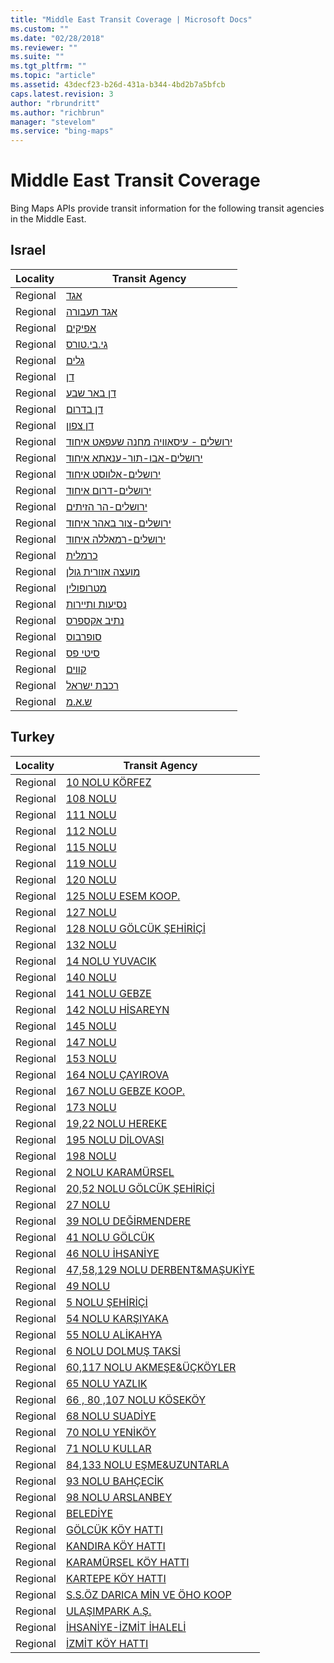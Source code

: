 ```yaml
---
title: "Middle East Transit Coverage | Microsoft Docs"
ms.custom: ""
ms.date: "02/28/2018"
ms.reviewer: ""
ms.suite: ""
ms.tgt_pltfrm: ""
ms.topic: "article"
ms.assetid: 43decf23-b26d-431a-b344-4bd2b7a5bfcb
caps.latest.revision: 3
author: "rbrundritt"
ms.author: "richbrun"
manager: "stevelom"
ms.service: "bing-maps"
---
```

# Middle East Transit Coverage

Bing Maps APIs provide transit information for the following transit agencies in the Middle East.

## Israel
|Locality|Transit Agency|
|:--------------------|--------------|
|Regional|[אגד](http://www.egged.co.il) 
|Regional|[אגד תעבורה](http://www.egged-taavura.co.il) 
|Regional|[אפיקים](http://www.afikim-t.co.il/) 
|Regional|[גי.בי.טורס](http://www.gb-tours.com) 
|Regional|[גלים](http://www.galeem.co.il/) 
|Regional|[דן](http://www.dan.co.il) 
|Regional|[דן באר שבע](http://www.danbr7.co.il/) 
|Regional|[דן בדרום](http://www.danbadarom.co.il/) 
|Regional|[דן צפון](http://www.haifahaifa.co.il/archives/5622) 
|Regional|[ירושלים - עיסאוויה מחנה שעפאט איחוד](http://www.callkav.gov.il/) 
|Regional|[ירושלים-אבו-תור-ענאתא איחוד](http://www.callkav.gov.il/) 
|Regional|[ירושלים-אלווסט איחוד](http://www.callkav.gov.il/) 
|Regional|[ירושלים-דרום איחוד](http://www.callkav.gov.il/) 
|Regional|[ירושלים-הר הזיתים](http://www.callkav.gov.il/) 
|Regional|[ירושלים-צור באהר איחוד](http://www.callkav.gov.il/) 
|Regional|[ירושלים-רמאללה איחוד](http://www.callkav.gov.il/) 
|Regional|[כרמלית](http://www.carmelithaifa.co.il) 
|Regional|[מועצה אזורית גולן](https://www.golan.org.il/) 
|Regional|[מטרופולין](http://www.metropoline.com) 
|Regional|[נסיעות ותיירות](http://www.ntt-buses.com) 
|Regional|[נתיב אקספרס](http://www.nateevexpress.com) 
|Regional|[סופרבוס](http://www.superbus.co.il) 
|Regional|[סיטי פס](http://www.citypass.co.il) 
|Regional|[קווים](http://www.kavim-t.co.il) 
|Regional|[רכבת ישראל](http://www.rail.co.il) 
|Regional|[ש.א.מ](http://www.nazareth-unbs.com) 

## Turkey
|Locality|Transit Agency|
|:--------------------|--------------|
|Regional|[10 NOLU KÖRFEZ](http://www.kocaeli.bel.tr) 
|Regional|[108 NOLU](http://www.kocaeli.bel.tr) 
|Regional|[111 NOLU](http://www.kocaeli.bel.tr) 
|Regional|[112 NOLU](http://www.kocaeli.bel.tr) 
|Regional|[115 NOLU](http://www.kocaeli.bel.tr) 
|Regional|[119 NOLU](http://www.kocaeli.bel.tr) 
|Regional|[120 NOLU](http://www.kocaeli.bel.tr) 
|Regional|[125 NOLU ESEM KOOP.](http://www.kocaeli.bel.tr) 
|Regional|[127 NOLU](http://www.kocaeli.bel.tr) 
|Regional|[128 NOLU GÖLCÜK ŞEHİRİÇİ](http://www.kocaeli.bel.tr) 
|Regional|[132 NOLU](http://www.kocaeli.bel.tr) 
|Regional|[14 NOLU YUVACIK](http://www.kocaeli.bel.tr) 
|Regional|[140 NOLU](http://www.kocaeli.bel.tr) 
|Regional|[141 NOLU GEBZE](http://www.kocaeli.bel.tr) 
|Regional|[142 NOLU HİSAREYN](http://www.kocaeli.bel.tr) 
|Regional|[145 NOLU](http://www.kocaeli.bel.tr) 
|Regional|[147 NOLU](http://www.kocaeli.bel.tr) 
|Regional|[153 NOLU](http://www.kocaeli.bel.tr) 
|Regional|[164 NOLU ÇAYIROVA](http://www.kocaeli.bel.tr) 
|Regional|[167 NOLU GEBZE KOOP.](http://www.kocaeli.bel.tr) 
|Regional|[173 NOLU](http://www.kocaeli.bel.tr) 
|Regional|[19,22 NOLU HEREKE](http://www.kocaeli.bel.tr) 
|Regional|[195 NOLU DİLOVASI](http://www.kocaeli.bel.tr) 
|Regional|[198 NOLU](http://www.kocaeli.bel.tr) 
|Regional|[2 NOLU KARAMÜRSEL](http://www.kocaeli.bel.tr) 
|Regional|[20,52 NOLU GÖLCÜK ŞEHİRİÇİ](http://www.kocaeli.bel.tr) 
|Regional|[27 NOLU](http://www.kocaeli.bel.tr) 
|Regional|[39 NOLU DEĞİRMENDERE](http://www.kocaeli.bel.tr) 
|Regional|[41 NOLU GÖLCÜK](http://www.kocaeli.bel.tr) 
|Regional|[46 NOLU İHSANİYE](http://www.kocaeli.bel.tr) 
|Regional|[47,58,129 NOLU DERBENT&MAŞUKİYE](http://www.kocaeli.bel.tr) 
|Regional|[49 NOLU](http://www.kocaeli.bel.tr) 
|Regional|[5 NOLU ŞEHİRİÇİ](http://www.kocaeli.bel.tr) 
|Regional|[54 NOLU KARŞIYAKA](http://www.kocaeli.bel.tr) 
|Regional|[55 NOLU ALİKAHYA](http://www.kocaeli.bel.tr) 
|Regional|[6 NOLU DOLMUŞ TAKSİ](http://www.kocaeli.bel.tr) 
|Regional|[60,117 NOLU AKMEŞE&ÜÇKÖYLER](http://www.kocaeli.bel.tr) 
|Regional|[65 NOLU YAZLIK](http://www.kocaeli.bel.tr) 
|Regional|[66 , 80 ,107 NOLU KÖSEKÖY](http://www.kocaeli.bel.tr) 
|Regional|[68 NOLU SUADİYE](http://www.kocaeli.bel.tr) 
|Regional|[70 NOLU YENİKÖY](http://www.kocaeli.bel.tr) 
|Regional|[71 NOLU KULLAR](http://www.kocaeli.bel.tr) 
|Regional|[84,133 NOLU EŞME&UZUNTARLA](http://www.kocaeli.bel.tr) 
|Regional|[93 NOLU BAHÇECİK](http://www.kocaeli.bel.tr) 
|Regional|[98 NOLU ARSLANBEY](http://www.kocaeli.bel.tr) 
|Regional|[BELEDİYE](http://www.kocaeli.bel.tr) 
|Regional|[GÖLCÜK KÖY HATTI](http://www.kocaeli.bel.tr) 
|Regional|[KANDIRA KÖY HATTI](http://www.kocaeli.bel.tr) 
|Regional|[KARAMÜRSEL KÖY HATTI](http://www.kocaeli.bel.tr) 
|Regional|[KARTEPE KÖY HATTI](http://www.kocaeli.bel.tr) 
|Regional|[S.S.ÖZ DARICA MİN VE ÖHO KOOP](http://www.kocaeli.bel.tr) 
|Regional|[ULAŞIMPARK A.Ş.](https://www.ulasimpark.com.tr) 
|Regional|[İHSANİYE-İZMİT İHALELİ](http://www.kocaeli.bel.tr) 
|Regional|[İZMİT KÖY HATTI](http://www.kocaeli.bel.tr) 

  